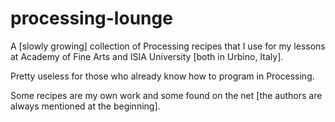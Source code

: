processing-lounge
=================

A [slowly growing] collection of Processing recipes that I use for my lessons at Academy of Fine Arts and ISIA University [both in Urbino, Italy].

Pretty useless for those who already know how to program in Processing.

Some recipes are my own work and some found on the net [the authors are always mentioned at the beginning].

